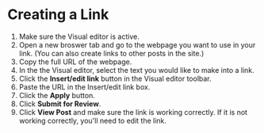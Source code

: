 # Creating a Link

1. Make sure the Visual editor is active.
2. Open a new broswer tab and go to the webpage you want to use in your link. \(You can also create links to other posts in the site.\)
3. Copy the full URL of the webpage.
4. In the the Visual editor, select the text you would like to make into a link.
5. Click the **Insert/edit link** button in the Visual editor toolbar.
6. Paste the URL in the Insert/edit link box.
7. Click the **Apply** button.
8. Click **Submit for Review**.
9. Click **View Post** and make sure the link is working correctly. If it is not working correctly, you'll need to edit the link.



